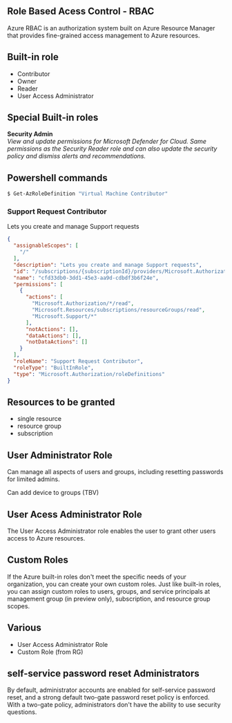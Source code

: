 
## Role Based Acess Control - RBAC
Azure RBAC is an authorization system built on Azure Resource Manager that provides fine-grained access management to Azure resources.
## Built-in role
- Contributor
- Owner
- Reader 
- User Access Administrator

## Special Built-in roles
**Security Admin**  
_View and update permissions for Microsoft Defender for Cloud. Same permissions as the Security Reader role and can also update the security policy and dismiss alerts and recommendations._
## Powershell commands
```powershell
$ Get-AzRoleDefinition "Virtual Machine Contributor"
```

### Support Request Contributor
Lets you create and manage Support requests
```json
{
  "assignableScopes": [
    "/"
  ],
  "description": "Lets you create and manage Support requests",
  "id": "/subscriptions/{subscriptionId}/providers/Microsoft.Authorization/roleDefinitions/cfd33db0-3dd1-45e3-aa9d-cdbdf3b6f24e",
  "name": "cfd33db0-3dd1-45e3-aa9d-cdbdf3b6f24e",
  "permissions": [
    {
      "actions": [
        "Microsoft.Authorization/*/read",
        "Microsoft.Resources/subscriptions/resourceGroups/read",
        "Microsoft.Support/*"
      ],
      "notActions": [],
      "dataActions": [],
      "notDataActions": []
    }
  ],
  "roleName": "Support Request Contributor",
  "roleType": "BuiltInRole",
  "type": "Microsoft.Authorization/roleDefinitions"
}
```

## Resources to be granted
- single resource
- resource group
- subscription

## User Administrator Role
Can manage all aspects of users and groups, including resetting passwords for limited admins.

Can add device to groups (TBV)

## User Acess Administrator Role
The User Access Administrator role enables the user to grant other users access to Azure resources. 

## Custom Roles
If the Azure built-in roles don't meet the specific needs of your organization, you can create your own custom roles. Just like built-in roles, you can assign custom roles to users, groups, and service principals at management group (in preview only), subscription, and resource group scopes.

## Various
- User Access Administrator Role
- Custom Role (from RG)

## self-service password reset Administrators
By default, administrator accounts are enabled for self-service password reset, and a strong default two-gate password reset policy is enforced.   
With a two-gate policy, administrators don't have the ability to use security questions.


